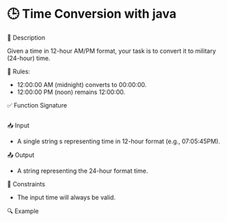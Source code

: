 # 🕒 Time Conversion with java

📌 Description

Given a time in 12-hour AM/PM format, your task is to convert it to military (24-hour) time.

🔹 Rules:

* 12:00:00 AM (midnight) converts to 00:00:00.
* 12:00:00 PM (noon) remains 12:00:00.

✅ Function Signature
```java
```
📥 Input

* A single string s representing time in 12-hour format (e.g., 07:05:45PM).

📤 Output

* A string representing the 24-hour format time.

📌 Constraints

* The input time will always be valid.

🔍 Example



